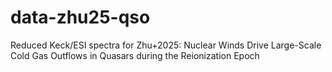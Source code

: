 # data-zhu25-qso
Reduced Keck/ESI spectra for Zhu+2025: Nuclear Winds Drive Large-Scale Cold Gas Outflows in Quasars during the Reionization Epoch
